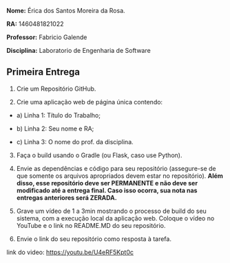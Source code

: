 
**Nome:** Érica dos Santos Moreira da Rosa.

**RA:** 1460481821022

**Professor:** Fabricio Galende

**Disciplina:** Laboratorio de Engenharia de Software

  
  

## Primeira Entrega

  

1. Crie um Repositório GitHub.

2. Crie uma aplicação web de página única contendo:

  
  

  

- a) Linha 1: Título do Trabalho;

  

  

- b) Linha 2: Seu nome e RA;

  

  

- c) Linha 3: O nome do prof. da disciplina.

  
  

3. Faça o build usando o Gradle (ou Flask, caso use Python).

4. Envie as dependências e código para seu repositório (assegure-se de que somente os arquivos apropriados devem estar no repositório). **Além disso, esse repositório deve ser PERMANENTE e não deve ser modificado até a entrega final. Caso isso ocorra, sua nota nas entregas anteriores será ZERADA.**

5. Grave um vídeo de 1 a 3min mostrando o processo de build do seu sistema, com a execução local da aplicação web. Coloque o vídeo no YouTube e o link no README.MD do seu repositório.

6. Envie o link do seu repositório como resposta à tarefa.


link do video: https://youtu.be/U4eRF5Kpt0c
